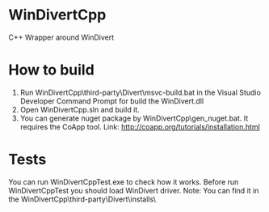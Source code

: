 # WinDivertCpp
C++ Wrapper around WinDivert

# How to build
1. Run WinDivertCpp\third-party\Divert\msvc-build.bat in the Visual Studio Developer Command Prompt for build the WinDivert.dll
2. Open WinDivertCpp.sln and build it.
3. You can generate nuget package by WinDivertCpp\gen_nuget.bat. It requires the CoApp tool. Link: http://coapp.org/tutorials/installation.html

# Tests
You can run WinDivertCppTest.exe to check how it works.
Before run WinDivertCppTest you should load WinDivert driver. 
Note: You can find it in the WinDivertCpp\third-party\Divert\installs\
